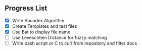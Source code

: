 ## Progress List

- [x] Write Soundex Algorithm
- [x] Create Templates and test files
- [x] Use Bat to display file name
- [ ] Use Leveschtein Distance for fuzzy matching
- [ ] Write bash script or C to curl from repository and filter docs
